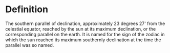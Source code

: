 # Definition

The southern parallel of declination, approximately 23 degrees 27' from
the celestial equator, reached by the sun at its maximum declination, or
the corresponding parallel on the earth. It is named for the sign of the
zodiac in which the sun reached its maximum southernly declination at
the time the parallel was so named.
